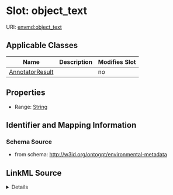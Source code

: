 

# Slot: object_text

URI: [envmd:object_text](http://w3id.org/ontogpt/environmental-metadataobject_text)



<!-- no inheritance hierarchy -->





## Applicable Classes

| Name | Description | Modifies Slot |
| --- | --- | --- |
| [AnnotatorResult](AnnotatorResult.md) |  |  no  |







## Properties

* Range: [String](String.md)





## Identifier and Mapping Information







### Schema Source


* from schema: http://w3id.org/ontogpt/environmental-metadata




## LinkML Source

<details>
```yaml
name: object_text
from_schema: http://w3id.org/ontogpt/environmental-metadata
rank: 1000
alias: object_text
owner: AnnotatorResult
domain_of:
- AnnotatorResult
range: string

```
</details>